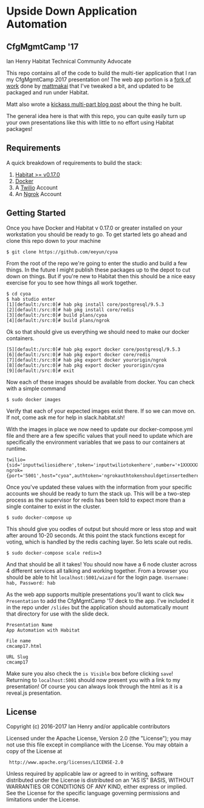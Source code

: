 # Upside Down Application Automation
## CfgMgmtCamp '17
Ian Henry
Habitat Technical Community Advocate

This repo contains all of the code to build the multi-tier application that I ran my CfgMgmtCamp 2017 presentation on!
The web app portion is a [fork of work](www.github.com/choose-your-own-adventure-presentations) done by [mattmakai](https://github.com/mattmakai) that I've tweaked a bit, and updated to be packaged and run under Habitat.

Matt also wrote a [kickass multi-part blog post](https://www.twilio.com/blog/2014/11/choose-your-own-adventure-presentations-with-reveal-js-python-and-websockets.html) about the thing he built.

The general idea here is that with this repo, you can quite easily turn up your own presentations like this with little to no effort using Habitat packages!

## Requirements
A quick breakdown of requirements to build the stack:

1. [Habitat >= v0.17.0](https://habitat.sh/docs/get-habitat)
2. [Docker](www.docker.com)
3. A [Twilio](https://www.twilio.com) Account
4. An [Ngrok](https://ngrok.io) Account

## Getting Started
Once you have Docker and Habitat v 0.17.0 or greater installed on your workstation you should be ready to go. To get started
lets go ahead and clone this repo down to your machine

```
$ git clone https://github.com/eeyun/cyoa
```
From the root of the repo we're going to enter the studio and build a few things.
In the future I might publish these packages up to the depot to cut down on things. But if you're new to Habitat then this should be a nice easy exercise for you to see how things all work together.
```
$ cd cyoa
$ hab studio enter
[1][default:/src:0]# hab pkg install core/postgresql/9.5.3
[2][default:/src:0]# hab pkg install core/redis
[3][default:/src:0]# build plans/cyoa
[4][default:/src:0]# build plans/ngrok
```
Ok so that should give us everything we should need to make our docker containers.
```
[5][default:/src:0]# hab pkg export docker core/postgresql/9.5.3
[6][default:/src:0]# hab pkg export docker core/redis
[7][default:/src:0]# hab pkg export docker yourorigin/ngrok
[8][default:/src:0]# hab pkg export docker yourorigin/cyoa
[9][default:/src:0]# exit
```
Now each of these images should be available from docker. You can check with a simple command
```
$ sudo docker images
```
Verify that each of your expected images exist there. If so we can move on. If not, come ask me for help in slack.habitat.sh!

With the images in place we now need to update our docker-compose.yml file and there are a few specific values that youll need to update which are specifically the environment variables that we pass to our containers at runtime.
```
twilio={sid='inputtwiliosidhere',token='inputtwiliotokenhere',number='+1XXXXXXXXXX'}
ngrok={port='5001',host="cyoa",authtoken='ngrokauthtokenshouldgetinsertedhere',subdomain='yoursubdomain'}
```
Once you've updated these values with the information from your specific accounts we should be ready to turn the stack up. This will be a two-step process as the supervisor for redis has been told to expect more than a single container to exist in the cluster.
```
$ sudo docker-compose up
```
This should give you oodles of output but should more or less stop and wait after around 10-20 seconds. At this point the stack functions except for voting, which is handled by the redis caching layer. So lets scale out redis.
```
$ sudo docker-compose scale redis=3
```

And that should be all it takes! You should now have a 6 node cluster across 4 different services all talking and working together. From a browser you should be able to hit `localhost:5001/wizard` for the login page. `Username: hab, Password: hab`

As the web app supports multiple presentations you'll want to click `New Presentation` to add the CfgMgmtCamp '17 deck to the app. I've included it in the repo under `/slides` but the application should automatically mount that directory for use with the slide deck.
```
Presentation Name
App Automation with Habitat

File name
cmcamp17.html

URL Slug
cmcamp17
```
Make sure you also check the `is Visible` box before clicking `save`!
Returning to `localhost:5001` should now present you with a link to my presentation! Of course you can always look through the html as it is a reveal.js presentation.

## License

Copyright (c) 2016-2017 Ian Henry and/or applicable contributors

Licensed under the Apache License, Version 2.0 (the "License");
you may not use this file except in compliance with the License.
You may obtain a copy of the License at

     http://www.apache.org/licenses/LICENSE-2.0

Unless required by applicable law or agreed to in writing, software
distributed under the License is distributed on an "AS IS" BASIS,
WITHOUT WARRANTIES OR CONDITIONS OF ANY KIND, either express or implied.
See the License for the specific language governing permissions and
limitations under the License.
